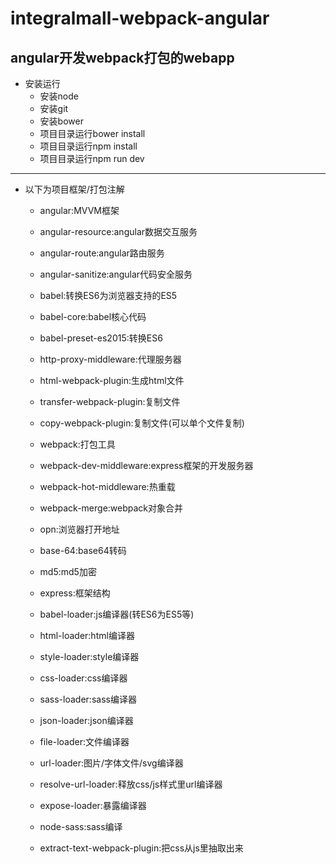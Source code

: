 # integralmall-webpack-angular
angular开发webpack打包的webapp
----------
* 安装运行
    * 安装node
    * 安装git
    * 安装bower
    * 项目目录运行bower install
    * 项目目录运行npm install
    * 项目目录运行npm run dev
----------
* 以下为项目框架/打包注解
    * angular:MVVM框架
    * angular-resource:angular数据交互服务
    * angular-route:angular路由服务
    * angular-sanitize:angular代码安全服务
    
    * babel:转换ES6为浏览器支持的ES5
    * babel-core:babel核心代码
    * babel-preset-es2015:转换ES6
    * http-proxy-middleware:代理服务器
    * html-webpack-plugin:生成html文件
    * transfer-webpack-plugin:复制文件
    * copy-webpack-plugin:复制文件(可以单个文件复制)
    * webpack:打包工具
    * webpack-dev-middleware:express框架的开发服务器
    * webpack-hot-middleware:热重载
    * webpack-merge:webpack对象合并
    * opn:浏览器打开地址
    
    * base-64:base64转码
    * md5:md5加密
    
    * express:框架结构
    
    * babel-loader:js编译器(转ES6为ES5等)
    * html-loader:html编译器
    * style-loader:style编译器
    * css-loader:css编译器
    * sass-loader:sass编译器
    * json-loader:json编译器
    * file-loader:文件编译器
    * url-loader:图片/字体文件/svg编译器
    * resolve-url-loader:释放css/js样式里url编译器
    * expose-loader:暴露编译器
    
    * node-sass:sass编译
    * extract-text-webpack-plugin:把css从js里抽取出来